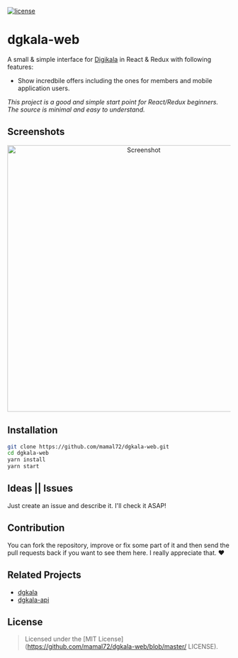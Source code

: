 [![license](https://img.shields.io/github/license/mamal72/dgkala-web.svg)](https://github.com/mamal72/dgkala-web/blob/master/LICENSE)

# dgkala-web

A small & simple interface for [Digikala](https://www.digikala.com) in React & Redux with following features:

- Show incredbile offers including the ones for members and mobile application users.


*This project is a good and simple start point for React/Redux beginners. The source is minimal and easy to understand.*


## Screenshots

<center><img alt="Screenshot" width="600px" title="Screenshot" src="https://cdn.rawgit.com/mamal72/dgkala-web/58e096c2/screenshot.png" width="300px"></center>

## Installation

```bash
git clone https://github.com/mamal72/dgkala-web.git
cd dgkala-web
yarn install
yarn start
```


## Ideas || Issues

Just create an issue and describe it. I'll check it ASAP!


## Contribution

You can fork the repository, improve or fix some part of it and then send the pull requests back if you want to see them here. I really appreciate that. :heart:


## Related Projects

- [dgkala](https://github.com/mamal72/dgkala)
- [dgkala-api](https://github.com/mamal72/dgkala-api)


## License

> Licensed under the [MIT License](https://github.com/mamal72/dgkala-web/blob/master/ LICENSE).
